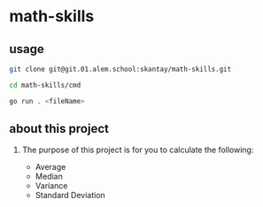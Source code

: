 
# math-skills

## usage

```bash
git clone git@git.01.alem.school:skantay/math-skills.git
```

```bash
cd math-skills/cmd
```

```bash
go run . <fileName>
```

## about this project

1. The purpose of this project is for you to calculate the following:

    - Average
    - Median
    - Variance
    - Standard Deviation